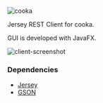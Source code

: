 ![cooka](https://i.imgur.com/zvud8sb.png)

Jersey REST Client for cooka.

GUI is developed with JavaFX.

![client-screenshot](https://i.imgur.com/M6n2Efz.jpg)

### Dependencies

* [Jersey](https://jersey.github.io/)
* [GSON](https://github.com/google/gson)

